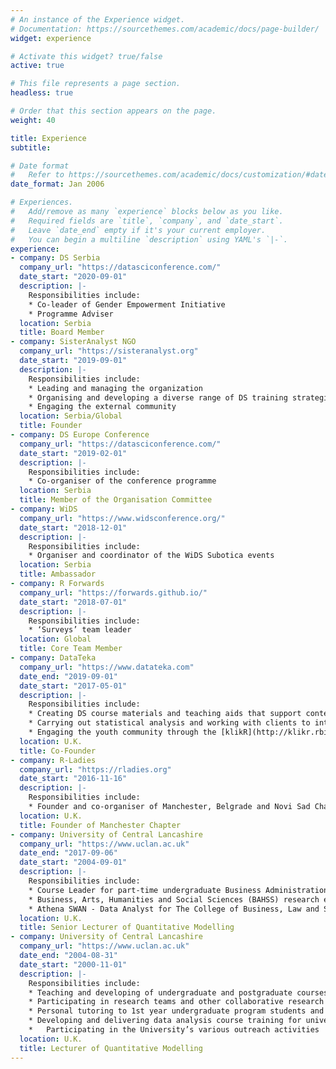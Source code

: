 ```yaml
---
# An instance of the Experience widget.
# Documentation: https://sourcethemes.com/academic/docs/page-builder/
widget: experience

# Activate this widget? true/false
active: true

# This file represents a page section.
headless: true

# Order that this section appears on the page.
weight: 40

title: Experience
subtitle:

# Date format
#   Refer to https://sourcethemes.com/academic/docs/customization/#date-format
date_format: Jan 2006

# Experiences.
#   Add/remove as many `experience` blocks below as you like.
#   Required fields are `title`, `company`, and `date_start`.
#   Leave `date_end` empty if it's your current employer.
#   You can begin a multiline `description` using YAML's `|-`.
experience:
- company: DS Serbia
  company_url: "https://datasciconference.com/"
  date_start: "2020-09-01"
  description: |- 
    Responsibilities include:
    * Co-leader of Gender Empowerment Initiative
    * Programme Adviser
  location: Serbia
  title: Board Member 
- company: SisterAnalyst NGO
  company_url: "https://sisteranalyst.org"
  date_start: "2019-09-01"
  description: |- 
    Responsibilities include:
    * Leading and managing the organization
    * Organising and developing a diverse range of DS training strategies
    * Engaging the external community
  location: Serbia/Global
  title: Founder
- company: DS Europe Conference
  company_url: "https://datasciconference.com/"
  date_start: "2019-02-01"
  description: |- 
    Responsibilities include:
    * Co-organiser of the conference programme
  location: Serbia
  title: Member of the Organisation Committee 
- company: WiDS
  company_url: "https://www.widsconference.org/"
  date_start: "2018-12-01"
  description: |- 
    Responsibilities include:
    * Organiser and coordinator of the WiDS Subotica events
  location: Serbia
  title: Ambassador
- company: R Forwards
  company_url: "https://forwards.github.io/"
  date_start: "2018-07-01"
  description: |- 
    Responsibilities include:
    * ‘Surveys’ team leader
  location: Global
  title: Core Team Member  
- company: DataTeka
  company_url: "https://www.datateka.com"
  date_end: "2019-09-01"
  date_start: "2017-05-01"
  description: |- 
    Responsibilities include:
    * Creating DS course materials and teaching aids that support content delivery and skills assessment
    * Carrying out statistical analysis and working with clients to interpret the results and how they impact their business
    * Engaging the youth community through the [klikR](http://klikr.rbind.io) initiative
  location: U.K.
  title: Co-Founder
- company: R-Ladies
  company_url: "https://rladies.org"
  date_start: "2016-11-16"
  description: |- 
    Responsibilities include:
    * Founder and co-organiser of Manchester, Belgrade and Novi Sad Chapters
  location: U.K.
  title: Founder of Manchester Chapter
- company: University of Central Lancashire
  company_url: "https://www.uclan.ac.uk"
  date_end: "2017-09-06"
  date_start: "2004-09-01"
  description: |- 
    Responsibilities include:
    * Course Leader for part-time undergraduate Business Administration Business Studies, BA(Hons)
    * Business, Arts, Humanities and Social Sciences (BAHSS) research ethics committee lead reviewer
    * Athena SWAN - Data Analyst for The College of Business, Law and Social Sciences 
  location: U.K.
  title: Senior Lecturer of Quantitative Modelling
- company: University of Central Lancashire
  company_url: "https://www.uclan.ac.uk"
  date_end: "2004-08-31"
  date_start: "2000-11-01"
  description: |-
    Responsibilities include:
    * Teaching and developing of undergraduate and postgraduate courses
    * Participating in research teams and other collaborative research initiatives
    * Personal tutoring to 1st year undergraduate program students and placement visits
    * Developing and delivering data analysis course training for university staff members
    *	Participating in the University’s various outreach activities
  location: U.K.
  title: Lecturer of Quantitative Modelling
---
```

